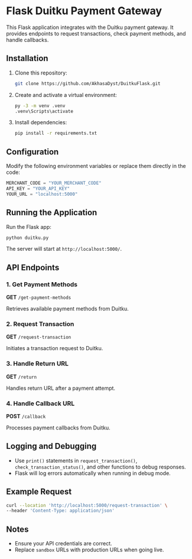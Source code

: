 # Flask Duitku Payment Gateway

This Flask application integrates with the Duitku payment gateway. It provides endpoints to request transactions, check payment methods, and handle callbacks.

## Installation

1. Clone this repository:
   ```sh
   git clone https://github.com/AkhasaDyst/DuitkuFlask.git
   ```

2. Create and activate a virtual environment:
   ```sh
   py -3 -m venv .venv
   .venv\Scripts\activate
   ```

3. Install dependencies:
   ```sh
   pip install -r requirements.txt
   ```

## Configuration

Modify the following environment variables or replace them directly in the code:

```python
MERCHANT_CODE = "YOUR_MERCHANT_CODE"
API_KEY = "YOUR_API_KEY"
YOUR_URL = "localhost:5000"
```

## Running the Application

Run the Flask app:

```sh
python duitku.py
```

The server will start at `http://localhost:5000/`.

## API Endpoints

### 1. Get Payment Methods
**GET** `/get-payment-methods`

Retrieves available payment methods from Duitku.

### 2. Request Transaction
**GET** `/request-transaction`

Initiates a transaction request to Duitku.

### 3. Handle Return URL
**GET** `/return`

Handles return URL after a payment attempt.

### 4. Handle Callback URL
**POST** `/callback`

Processes payment callbacks from Duitku.

## Logging and Debugging

- Use `print()` statements in `request_transaction()`, `check_transaction_status()`, and other functions to debug responses.
- Flask will log errors automatically when running in debug mode.

## Example Request

```sh
curl --location 'http://localhost:5000/request-transaction' \
--header 'Content-Type: application/json'
```

## Notes
- Ensure your API credentials are correct.
- Replace `sandbox` URLs with production URLs when going live.
